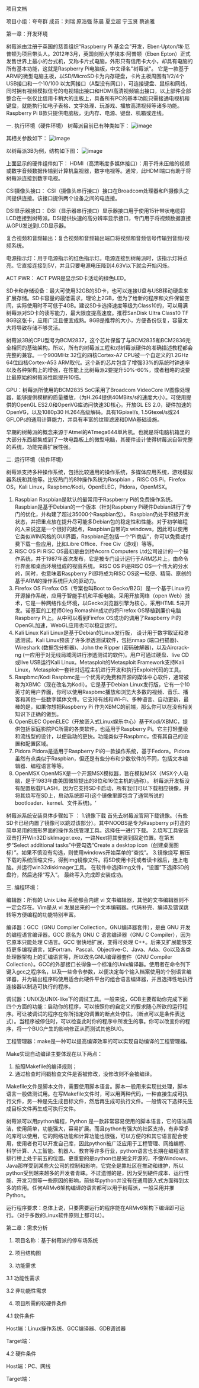 项目文档

项目小组：夸夸群   成员：刘瑞 原浩强 陈晨 夏立超 宁玉贤 蔡迪雅


第一章：开发环境

树莓派由注册于英国的慈善组织“Raspberry Pi 基金会”开发，Eben·Upton/埃·厄普顿为项目带头人。2012年3月，英国剑桥大学埃本·阿普顿（Eben Epton）正式发售世界上最小的台式机，又称卡片式电脑，外形只有信用卡大小，却具有电脑的所有基本功能，这就是Raspberry Pi电脑板，中文译名"树莓派"。
它是一款基于ARM的微型电脑主板，以SD/MicroSD卡为内存硬盘，卡片主板周围有1/2/4个USB接口和一个10/100 以太网接口（A型没有网口），可连接键盘、鼠标和网线，同时拥有视频模拟信号的电视输出接口和HDMI高清视频输出接口，以上部件全部整合在一张仅比信用卡稍大的主板上，具备所有PC的基本功能只需接通电视机和键盘，就能执行如电子表格、文字处理、玩游戏、播放高清视频等诸多功能。 Raspberry Pi B款只提供电脑板，无内存、电源、键盘、机箱或连线。

一.  执行环境（硬件环境）
树莓派目前已有种类如下：
![image](https://github.com/yuanhaoqiang/Freedom/blob/master/pictures/00.jpg)

其相关参数如下：
 ![image](https://github.com/yuanhaoqiang/Freedom/blob/master/pictures/01.jpg)

以树莓派3B为例，结构如下图：
![image](https://github.com/yuanhaoqiang/Freedom/blob/master/pictures/02.jpg)

上面显示的硬件组件如下：
HDMI（高清晰度多媒体接口）：用于将未压缩的视频或数字音频数据传输到计算机监视器，数字电视等。通常，此HDMI端口有助于将树莓派连接到数字电视。

CSI摄像头接口： CSI（摄像头串行接口）接口在Broadcom处理器和Pi摄像头之间提供连接。该接口提供两个设备之间的电连接。

DSI显示器接口： DSI（显示器串行接口）显示器接口用于使用15针带状电缆将LCD连接到树莓派。DSI提供快速的高分辨率显示接口，专门用于将视频数据直接从GPU发送到LCD显示器。

复合视频和音频输出：复合视频和音频输出端口将视频和音频信号传输到音频/视频系统。

电源指示灯：用于电源指示的红色指示灯。电源连接到树莓派时，该指示灯将点亮。它直接连接到5V，并且只要电源电压降到4.63V以下就会开始闪烁。

ACT PWR： ACT PWR是显示SD卡活动的绿色LED。

SD卡和存储设备：最大可使用32GB的SD卡，也可以连接U盘与USB移动硬盘来扩展存储。SD卡容量的最低需求，理论上2GB，但为了给新的程序和文件保留空间，实际使用时不可低于4GB。建议SD卡选择速度等级为Class10的，可以用满树莓派对SD卡的读写能力，最大限度提高速度。推荐SanDisk Ultra Class10 TF 8GB这张卡，应用广泛且便宜成熟。8GB是推荐的大小，方便备份恢复，容量太大将导致存储不够灵活。

树莓派3B的CPU型号为BCM2837，这个芯片保留了与BCM2835和BCM2836完全相同的基础架构。所以，所有的树莓派工程和对树莓派硬件的准确描述教程都会完整的兼容。一个900MHz 32位的四核Cortex-A7 CPU被一个自定义的1.2GHz 64位四核Cortex-A53 ARM取代。这个新的芯片包含了增强33%的系统时钟速率以及各种架构上的增强，在性能上比树莓派2要提升50%-60%，或者粗略的说要比最原始的树莓派性能提升10倍。

GPU：树莓派所使用的BCM2835 SoC采用了Broadcom VideoCore IV图像处理器，能够提供模糊的质量播放，（为H.264提供40MBits/s的速度大小）。可使用提供的OpenGL ES2.0和OpenVG库访问快速3D核心。开放GL ES 2.0，硬件加速的OpenVG，以及1080p30 H.264高级解码。具有1Gpixel/s, 1.5Gtexel/s或24 GFLOPs的通用计算能力，并具有丰富的纹理滤波和DMA基础设施。

早期的树莓派的概念来源于Atmel的ATmega644单片机。也就是将电脑机箱里的大部分东西都集成到了一块电路板上的微型电脑，其硬件设计使得树莓派自带完整的系统，功能完善扩展性强。

二.	 运行环境（软件环境）

树莓派支持多种操作系统，包括比较通用的操作系统，多媒体应用系统，游戏模拟器系统和其他等。比较热门的8种操作系统为Raspbian ，RISC OS Pi，Firefox OS，Kali Linux，Raspbmc/Kodi，OpenELEC，Pidora，OpenMSX。
1. Raspbian
Raspbian是默认的最常用于Raspberry Pi的免费操作系统。Raspbian是基于Debian的一个版本（针对Raspberry Pi硬件Debian进行了专门的优化，并构建了超过35000个Raspbian包）。
Raspbian仍处于积极开发状态，并把重点放在提升尽可能多Debian包的稳定性和性能。对于初学编程的人来说这是一个很好的起点，Raspbian自带的x windows，因此可以使用它类似WIN风格的GUI界面，Raspbian还包括一个“Pi商店”，你可以免费或付费下载一些应用，比如Libre Office、Free Civ（游戏）等等。
2. RISC OS Pi
RISC OS最初是由剑桥Acorn Computers Ltd公司设计的一个操作系统，并于1987年首次发布，它是被专门设计运行于ARM芯片上，由命令行界面和桌面环境组成的视窗系统。
RISC OS Pi是RISC OS一个伟大的分水岭，同时，也意味着Raspberry Pi即将成为RISC OS这一轻便、精简、原创的基于ARM的操作系统巨大的驱动力。
3. Firefox OS
Firefox OS（专案也叫Boot to Gecko/B2G）是一个基于Linux的开源操作系统，应用于智能手机和平板电脑。采用开放网络（open Web）技术，它是一种网络作业环境，以Gecko浏览器引擎为核心，采用HTML 5来开发。诺基亚的工程师Oleg Romashin成功的将Firefox OS移植到廉价电脑Raspberry Pi上。从中可以看到Firefox OS成功的调用了Raspberry Pi的OpenGL加速，WebGL应用也可以稳定运行。
4. Kali Linux
Kali Linux是基于Debian的Linux发行版， 设计用于数字取证和渗透测试。Kali Linux预装了许多渗透测试软件，包括nmap (端口扫描器)、Wireshark (数据包分析器)、John the Ripper (密码破解器)，以及Aircrack-ng (一应用于对无线局域网进行渗透测试的软件)。用户可通过硬盘、live CD或live USB运行Kali Linux。Metasploit的Metasploit Framework支持Kali Linux，Metasploit一套针对远程主机进行开发和执行Exploit代码的工具。
5. Raspbmc/Kodi
Raspbmc是一个优秀的免费和开源的媒体中心软件，通常被称为XBMC（现在改名为Kodi）。它是基于Debian Linux发行版，它有一个10英寸的用户界面，你可以使用Raspbmc播放和浏览大多数的视频、音乐、播客和其他一些数字媒体文件。它支持有线和Wi-Fi、多种语言、自动更新，最棒的是，如果你想把Raspberry Pi 作为XBMC的前端，那么你可以在没有相关知识下正确的做到。
6. OpenELEC
OpenELEC（开放嵌入式Linux娱乐中心）基于Kodi/XBMC，提供包括家庭影院PC所需的各类软件，也适用于Raspberry Pi。它主打轻量级和流线型的设计，以便启动的更快。功能类似于Raspbmc，但有其自己的设置和配置区域。
7. Pidora
Pidora是适用于Raspberry Pi的一款操作系统，基于Fedora。Pidora虽然有点类似于Raspbian，但还是有些分布和少数软件的不同，包括文本编辑器、编程语言等等。
8. OpenMSX
OpenMSX是一个开源MSX模拟器，旨在模拟MSX（MSX个人电脑，是于1983年由美国微软提出的8位和16位主机的通称）。
树莓派开发板没有配置板载FLASH，因为它支持SD卡启动，所有我们可以下载相应镜像，并将其烧写在SD上，启动系统即可(这个镜像里即包含了通常所说的bootloader、kernel、文件系统)。‘

树莓派系统安装具体步骤如下 ：
1.镜像下载
首先去树莓派官网下载镜像。（有些SD卡已经内置了镜像可以跳过该部分）。其中NOOBS是专为Raspberry pi打造的简单易用的图形界面的操作系统管理工具。选择任一进行下载。
2.烧写工具安装
双击打开Win32DiskImager.exe，一路Next将其安装到固定位置。在第五步“Select additional tasks”中要勾选“Create a desktop icon（创建桌面图标）”。如果不慎没有勾选，则使用windows开始菜单的“查找”。
3.镜像烧写
解压下载的系统压缩文件，得到img镜像文件。将SD使用卡托或者读卡器后，连上电脑。并运行win32diskimager工具。 在软件中选择img文件，“设置”下选择SD的盘符，然后选择“写入”。
最终写入完成即安装成功。

三.	  编程环境：

编辑器：所有的 Unix Like 系统都会内建 vi 文书编辑器，其他的文书编辑器则不一定会存在。Vim是从 vi 发展出来的一个文本编辑器。代码补完、编译及错误跳转等方便编程的功能特别丰富。

编译器：GCC（GNU Compiler Collection，GNU编译器套件），是由 GNU 开发的编程语言编译器。GCC 原名为 GNU C 语言编译器（GNU C Compiler），因为它原本只能处理 C语言。GCC 很快地扩展，变得可处理 C++。后来又扩展能够支持更多编程语言，如Fortran、Pascal、Objective-C、Java、Ada、Go以及各类处理器架构上的汇编语言等，所以改名GNU编译器套件（GNU Compiler Collection）。GCC的外部接口长得像一个标准的Unix编译器。使用者在命令列下键入gcc之程序名，以及一些命令参数，以便决定每个输入档案使用的个别语言编译器，并为输出程序码使用适合此硬件平台的组合语言编译器，并且选择性地执行连接器以制造可执行的程序。

调试器：UNIX及UNIX-like下的调试工具。一般来说，GDB主要帮助你完成下面四个方面的功能：启动你的程序，可以按照你的自定义的要求随心所欲的运行程序。可让被调试的程序在你所指定的调置的断点处停住。（断点可以是条件表达式）。当程序被停住时，可以检查此时你的程序中所发生的事。你可以改变你的程序，将一个BUG产生的影响修正从而测试其他BUG。

工程管理器：make是一种可以提高编译效率的可以实现自动编译的工程管理器。

Make实现自动编译主要体现在以下两点： 
1)	按照Makefile的编译规则；
2)	通过检查时间戳检查文件是否被修改，没修改则不会被编译。

Makefile文件是脚本文件，需要使用脚本语言。脚本一般用来实现批处理，脚本语言一般做测试用。在写Makefile文件时，可以用两种代码，一种直接生成可执行文件，另一种是先生成目标文件，然后再生成可执行文件。一般情况下选择先生成目标文件再生成可执行文件。

树莓派可以用python编程，Python 是一款非常容易使用的脚本语言，它的语法简洁，使用简单，功能强大，容易扩展。而且python有强大的社区支持，有非常多的库可以使用，它的网络功能和计算功能也很强，可以方便的和其它语言配合使用，使用者也可以开发自己库，因此python被广泛应用于工程管理、网络编程、科学计算、人工智能、机器人、教育等许多行业，python语言也长期在编程语言排行榜上处于前五的位置。更重要的是python也是完全开源的，不像Windows、Java那样受到某些大公司的控制和影响，它完全是靠社区在推动和维护，所以python受到越来越多的开发者青睐。不过遗憾的是，因为受到硬件成本、运行性能、开发习惯等一些原因的影响，前些年python并没有在通用嵌入式方面得到太多的应用。任何ARMv6架构编译的语言都可以用于树莓派，一般采用并推Python。

运行程序要求：总体上说，只要需要运行的程序能在ARMv6架构下编译即可运行。（对于多数的Linux软件原则上都可以）。


第二章：需求分析

1.  项目名称：基于树莓派的停车场系统

2.  项目结构图


3.  功能需求

3.1 功能性需求

3.2 非功能性需求


4.  项目所需的软硬件条件

4.1 软件条件

Host端：Linux操作系统、GCC编译器、GDB调试器

Target端：


4.2 硬件条件

Host端：PC、网线

Target端：

